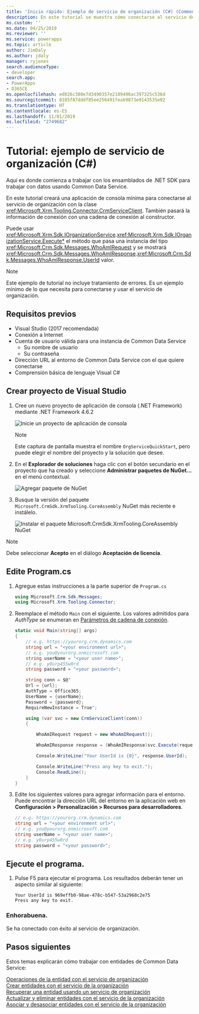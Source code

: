 ```yaml
---
title: 'Inicio rápido: Ejemplo de servicio de organización (C#) (Common Data Service) | Microsoft Docs'
description: En este tutorial se muestra cómo conectarse al servicio de la organización de Common Data Service
ms.custom: ''
ms.date: 04/25/2019
ms.reviewer: ''
ms.service: powerapps
ms.topic: article
author: JimDaly
ms.author: jdaly
manager: ryjones
search.audienceType:
- developer
search.app:
- PowerApps
- D365CE
ms.openlocfilehash: ed026c380e7d3490357e2189496ac397325c536d
ms.sourcegitcommit: 8185f87dddf05ee256491feab9873e9143535e02
ms.translationtype: HT
ms.contentlocale: es-ES
ms.lasthandoff: 11/01/2019
ms.locfileid: "2749682"
---
```

# <a name="quick-start-organization-service-sample-c"></a>Tutorial: ejemplo de servicio de organización (C#)

Aquí es donde comienza a trabajar con los ensamblados de .NET SDK para trabajar con datos usando Common Data Service.

En este tutorial creará una aplicación de consola mínima para conectarse al servicio de organización con la clase <xref:Microsoft.Xrm.Tooling.Connector.CrmServiceClient>. También pasará la información de conexión con una cadena de conexión al constructor.

Puede usar <xref:Microsoft.Xrm.Sdk.IOrganizationService>.<xref:Microsoft.Xrm.Sdk.IOrganizationService.Execute*> el método que pasa una instancia del tipo <xref:Microsoft.Crm.Sdk.Messages.WhoAmIRequest> y se mostrará <xref:Microsoft.Crm.Sdk.Messages.WhoAmIResponse>.<xref:Microsoft.Crm.Sdk.Messages.WhoAmIResponse.UserId> valor.

> [!NOTE]
> Este ejemplo de tutorial no incluye tratamiento de errores. Es un ejemplo mínimo de lo que necesita para conectarse y usar el servicio de organización.


## <a name="prerequisites"></a>Requisitos previos

 - Visual Studio (2017 recomendada)
 - Conexión a Internet
 - Cuenta de usuario válida para una instancia de Common Data Service
    - Su nombre de usuario
    - Su contraseña
 - Dirección URL al entorno de Common Data Service con el que quiere conectarse
 - Comprensión básica de lenguaje Visual C#

## <a name="create-visual-studio-project"></a>Crear proyecto de Visual Studio

1. Cree un nuevo proyecto de aplicación de consola (.NET Framework) mediante .NET Framework 4.6.2

    ![Inicie un proyecto de aplicación de consola](../media/quick-start-org-service-console-app-1.png)

    > [!NOTE]
    > Este captura de pantalla muestra el nombre `OrgServiceQuickStart`, pero puede elegir el nombre del proyecto y la solución que desee. 

1. En el **Explorador de soluciones** haga clic con el botón secundario en el proyecto que ha creado y seleccione **Administrar paquetes de NuGet...** en el menú contextual.

    ![Agregar paquete de NuGet](../media/quick-start-org-service-console-app-2.png)

1. Busque la versión del paquete `Microsoft.CrmSdk.XrmTooling.CoreAssembly` NuGet más reciente e instálelo.

    ![Instalar el paquete Microsoft.CrmSdk.XrmTooling.CoreAssembly NuGet](../media/quick-start-org-service-console-app-3.png)

> [!NOTE]
> Debe seleccionar **Acepto** en el diálogo **Aceptación de licencia**.

## <a name="edit-programcs"></a>Edite Program.cs

1. Agregue estas instrucciones a la parte superior de `Program.cs`

    ```csharp
    using Microsoft.Crm.Sdk.Messages;
    using Microsoft.Xrm.Tooling.Connector;
    ```

1. Reemplace el método `Main` con el siguiente. Los valores admitidos para *AuthType* se enumeran en [Parámetros de cadena de conexión](/dynamics365/customer-engagement/developer/xrm-tooling/use-connection-strings-xrm-tooling-connect#connection-string-parameters).

    ```csharp
    static void Main(string[] args)
    {            
        // e.g. https://yourorg.crm.dynamics.com
        string url = "<your environment url>";
        // e.g. you@yourorg.onmicrosoft.com
        string userName = "<your user name>";
        // e.g. y0urp455w0rd 
        string password = "<your password>";

        string conn = $@"
        Url = {url};
        AuthType = Office365;
        UserName = {userName};
        Password = {password};
        RequireNewInstance = True";

        using (var svc = new CrmServiceClient(conn))
        {

            WhoAmIRequest request = new WhoAmIRequest();

            WhoAmIResponse response = (WhoAmIResponse)svc.Execute(request);

            Console.WriteLine("Your UserId is {0}", response.UserId);

            Console.WriteLine("Press any key to exit.");
            Console.ReadLine();
        }
    }
    ```

1. Edite los siguientes valores para agregar información para el entorno. Puede encontrar la dirección URL del entorno en la aplicación web en **Configuración > Personalización > Recursos para desarrolladores**.

    ```csharp
    // e.g. https://yourorg.crm.dynamics.com
    string url = "<your environment url>";
    // e.g. you@yourorg.onmicrosoft.com
    string userName = "<your user name>";
    // e.g. y0urp455w0rd
    string password = "<your password>";
    ```

## <a name="run-the-program"></a>Ejecute el programa.

1. Pulse F5 para ejecutar el programa. Los resultados deberán tener un aspecto similar al siguiente:

    ```
    Your UserId is 969effb0-98ae-478c-b547-53a2968c2e75
    Press any key to exit.
    ```

### <a name="congratulations"></a>Enhorabuena.

Se ha conectado con éxito al servicio de organización.


## <a name="next-steps"></a>Pasos siguientes

Estos temas explicarán cómo trabajar con entidades de Common Data Service:

[Operaciones de la entidad con el servicio de organización](entity-operations.md)<br />
[Crear entidades con el servicio de la organización](entity-operations-create.md)<br />
[Recuperar una entidad usando un servicio de organización](entity-operations-retrieve.md)<br />
[Actualizar y eliminar entidades con el servicio de la organización](entity-operations-update-delete.md)<br />
[Asociar y desasociar entidades con el servicio de la organización](entity-operations-associate-disassociate.md)